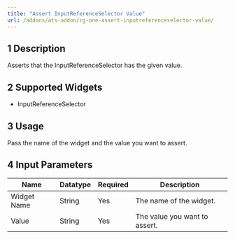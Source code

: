 ```yaml
---
title: "Assert InputReferenceSelector Value"
url: /addons/ats-addon/rg-one-assert-inputreferenceselector-value/
---
```


## 1 Description

Asserts that the InputReferenceSelector has the given value.

## 2 Supported Widgets

* InputReferenceSelector

## 3 Usage

Pass the name of the widget and the value you want to assert.

## 4 Input Parameters

Name | Datatype | Required | Description
---- | -------- | ------- |---------------
Widget Name | String | Yes | The name of the widget.
Value | String | Yes | The value you want to assert.
